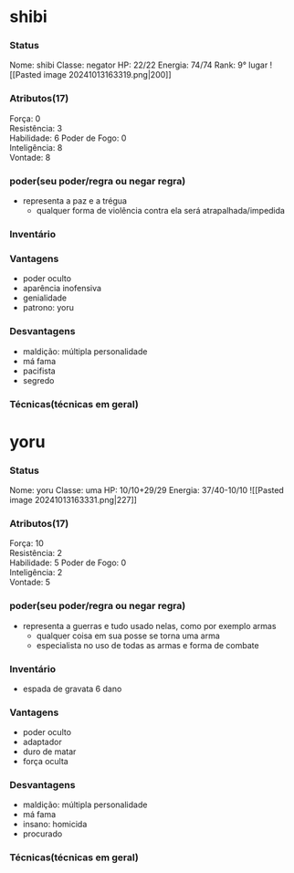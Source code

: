 
# shibi
### Status
Nome: shibi
Classe: negator
HP: 22/22
Energia: 74/74 
Rank: 9° lugar
![[Pasted image 20241013163319.png|200]]
### Atributos(17) 
Força: 0   
Resistência: 3    
Habilidade: 6
Poder de Fogo: 0  
Inteligência: 8  
Vontade: 8  
### poder(seu poder/regra ou negar regra)
- representa a paz e a trégua
	- qualquer forma de violência contra ela será atrapalhada/impedida
### Inventário  


### Vantagens
- poder oculto
- aparência inofensiva
- genialidade
- patrono: yoru

### Desvantagens 
- maldição: múltipla personalidade
- má fama
- pacifista
- segredo

### Técnicas(técnicas em geral)


# yoru
### Status
Nome: yoru
Classe: uma
HP: 10/10+29/29
Energia: 37/40-10/10 
![[Pasted image 20241013163331.png|227]]
### Atributos(17) 
Força: 10   
Resistência: 2    
Habilidade: 5
Poder de Fogo: 0  
Inteligência: 2  
Vontade: 5  

### poder(seu poder/regra ou negar regra)
- representa a guerras e tudo usado nelas, como por exemplo armas
	- qualquer coisa em sua posse se torna uma arma
	- especialista no uso de todas as armas e forma de combate

### Inventário  
- espada de gravata 6 dano


### Vantagens
- poder oculto
- adaptador
- duro de matar
- força oculta

### Desvantagens 
- maldição: múltipla personalidade
- má fama
- insano: homicida
- procurado

### Técnicas(técnicas em geral)